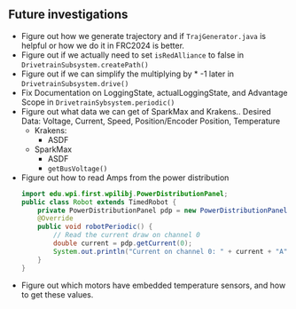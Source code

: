 ## Future investigations

* Figure out how we generate trajectory and if `TrajGenerator.java` is helpful or how we do it in FRC2024 is better.
* Figure out if we actually need to set `isRedAlliance` to false in `DrivetrainSubsystem.createPath()`  
* Figure out if we can simplify the multiplying by * -1 later in `DrivetrainSubsystem.drive()`
* Fix Documentation on LoggingState, actualLoggingState, and Advantage Scope in `DrivetrainSybsystem.periodic()`
* Figure out what data we can get of SparkMax and Krakens.. Desired Data: Voltage, Current, Speed, Position/Encoder Position, Temperature
  * Krakens: 
    * ASDF
  * SparkMax
    * ASDF
    * `getBusVoltage()`
* Figure out how to read Amps from the power distribution
  ```java
  import edu.wpi.first.wpilibj.PowerDistributionPanel;
  public class Robot extends TimedRobot {
      private PowerDistributionPanel pdp = new PowerDistributionPanel();
      @Override
      public void robotPeriodic() {
          // Read the current draw on channel 0
          double current = pdp.getCurrent(0);
          System.out.println("Current on channel 0: " + current + "A");
      }
  }
  ```
* Figure out which motors have embedded temperature sensors, and how to get these values.